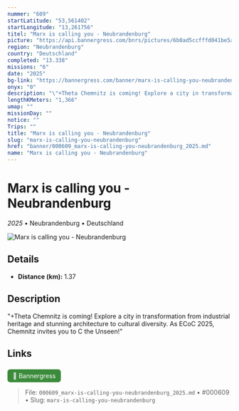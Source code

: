 ```yaml
---
nummer: "609"
startLatitude: "53,561402"
startLongitude: "13,261756"
titel: "Marx is calling you - Neubrandenburg"
picture: "https://api.bannergress.com/bnrs/pictures/6b0ad5ccfffd041be5a78ec6f05071c3"
region: "Neubrandenburg"
country: "Deutschland"
completed: "13.338"
missions: "6"
date: "2025"
bg-link: "https://bannergress.com/banner/marx-is-calling-you-neubrandenburg-459a"
onyx: "0"
description: "\"+Theta Chemnitz is coming! Explore a city in transformation from industrial heritage and stunning architecture to cultural diversity. As ECoC 2025, Chemnitz invites you to C the Unseen!\""
lengthKMeters: "1,366"
umap: ""
missionDay: ""
notice: ""
Trips: ""
title: "Marx is calling you - Neubrandenburg"
slug: "marx-is-calling-you-neubrandenburg"
href: "banner/000609_marx-is-calling-you-neubrandenburg_2025.md"
name: "Marx is calling you - Neubrandenburg"
---
```

# Marx is calling you - Neubrandenburg

*2025* • Neubrandenburg • Deutschland

![Marx is calling you - Neubrandenburg](https://api.bannergress.com/bnrs/pictures/6b0ad5ccfffd041be5a78ec6f05071c3)



## Details
- **Distance (km):** 1.37






## Description
"+Theta Chemnitz is coming! Explore a city in transformation from industrial heritage and stunning architecture to cultural diversity. As ECoC 2025, Chemnitz invites you to C the Unseen!"



## Links
<a href="https://bannergress.com/banner/marx-is-calling-you-neubrandenburg-459a" style="display:inline-block;margin:6px 8px 0 0;padding:6px 12px;background:#3c8b3c;color:#fff;text-decoration:none;border-radius:6px;">🔗 Bannergress</a>




> File: `000609_marx-is-calling-you-neubrandenburg_2025.md` • #000609 • Slug: `marx-is-calling-you-neubrandenburg`
